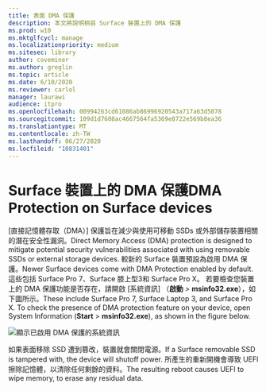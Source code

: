 ```yaml
---
title: 表面 DMA 保護
description: 本文將說明相容 Surface 裝置上的 DMA 保護
ms.prod: w10
ms.mktglfcycl: manage
ms.localizationpriority: medium
ms.sitesec: library
author: coveminer
ms.author: greglin
ms.topic: article
ms.date: 6/10/2020
ms.reviewer: carlol
manager: laurawi
audience: itpro
ms.openlocfilehash: 00994263cd61086ab86996920543a717a63d5078
ms.sourcegitcommit: 109d1d7608ac4667564fa5369e8722e569b8ea36
ms.translationtype: MT
ms.contentlocale: zh-TW
ms.lasthandoff: 06/27/2020
ms.locfileid: "10831401"
---
```

# <span data-ttu-id="33841-103">Surface 裝置上的 DMA 保護</span><span class="sxs-lookup"><span data-stu-id="33841-103">DMA Protection on Surface devices</span></span>

<span data-ttu-id="33841-104">[直接記憶體存取（DMA）] 保護旨在減少與使用可移動 SSDs 或外部儲存裝置相關的潛在安全性漏洞。</span><span class="sxs-lookup"><span data-stu-id="33841-104">Direct Memory Access (DMA) protection is designed to mitigate potential security vulnerabilities associated with using removable SSDs or external storage devices.</span></span> <span data-ttu-id="33841-105">較新的 Surface 裝置預設為啟用 DMA 保護。</span><span class="sxs-lookup"><span data-stu-id="33841-105">Newer Surface devices come with DMA Protection enabled by default.</span></span> <span data-ttu-id="33841-106">這些包括 Surface Pro 7、Surface 膝上型3和 Surface Pro X。 若要檢查您裝置上的 DMA 保護功能是否存在，請開啟 [系統資訊] （**啟動**  >  **msinfo32.exe**），如下圖所示。</span><span class="sxs-lookup"><span data-stu-id="33841-106">These include Surface Pro 7, Surface Laptop 3, and Surface Pro X.  To check the presence of DMA protection feature on your device, open System Information (**Start** > **msinfo32.exe**), as shown in the figure below.</span></span>

![顯示已啟用 DMA 保護的系統資訊](images/systeminfodma.png)

<span data-ttu-id="33841-108">如果表面移除 SSD 遭到篡改，裝置就會關閉電源。</span><span class="sxs-lookup"><span data-stu-id="33841-108">If a Surface removable SSD is tampered with, the device will shutoff power.</span></span> <span data-ttu-id="33841-109">所產生的重新開機會導致 UEFI 擦除記憶體，以清除任何剩餘的資料。</span><span class="sxs-lookup"><span data-stu-id="33841-109">The resulting reboot causes UEFI to wipe memory, to erase any residual data.</span></span>
